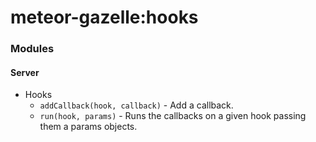 # meteor-gazelle:hooks

### Modules

#### Server
* Hooks
  * `addCallback(hook, callback)` - Add a callback.
  * `run(hook, params)` - Runs the callbacks on a given hook passing them a params objects.
